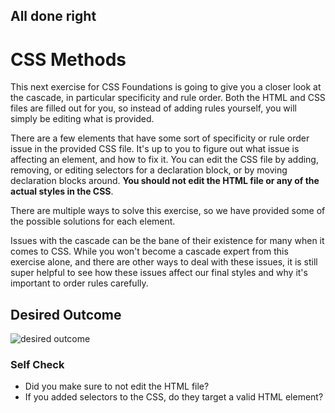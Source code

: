 ## All done right

# CSS Methods

This next exercise for CSS Foundations is going to give you a closer look at the cascade, in particular specificity and rule order. Both the HTML and CSS files are filled out for you, so instead of adding rules yourself, you will simply be editing what is provided.

There are a few elements that have some sort of specificity or rule order issue in the provided CSS file. It's up to you to figure out what issue is affecting an element, and how to fix it. You can edit the CSS file by adding, removing, or editing selectors for a declaration block, or by moving declaration blocks around. **You should not edit the HTML file or any of the actual styles in the CSS**.

There are multiple ways to solve this exercise, so we have provided some of the possible solutions for each element.

Issues with the cascade can be the bane of their existence for many when it comes to CSS. While you won't become a cascade expert from this exercise alone, and there are other ways to deal with these issues, it is still super helpful to see how these issues affect our final styles and why it's important to order rules carefully.

## Desired Outcome

![desired outcome](./desired-outcome.png)

### Self Check

- Did you make sure to not edit the HTML file?
- If you added selectors to the CSS, do they target a valid HTML element?
